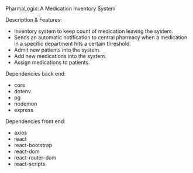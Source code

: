 PharmaLogix: A Medication Inventory System

Description & Features:
- Inventory system to keep count of medication leaving the system.
- Sends an automatic notification to central pharmacy when a medication in a specific department hits a certain threshold.
- Admit new patients into the system.
- Add new medications into the system. 
- Assign medications to patients.

Dependencies back end:
- cors
- dotenv
- pg
- nodemon
- express

Dependencies front end:
- axios
- react
- react-bootstrap
- react-dom
- react-router-dom
- react-scripts